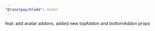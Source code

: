 ```yaml
---
"@razorpay/blade": minor
---
```


feat: add avatar addons, added new topAddon and bottomAddon props
